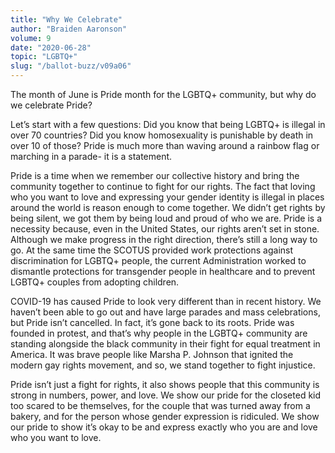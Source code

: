 ```yaml
---
title: "Why We Celebrate"
author: "Braiden Aaronson"
volume: 9
date: "2020-06-28"
topic: "LGBTQ+"
slug: "/ballot-buzz/v09a06"
---
```


The month of June is Pride month for the LGBTQ+ community, but why do we celebrate Pride?

Let’s start with a few questions: Did you know that being LGBTQ+ is illegal in over 70 countries? Did you know
homosexuality is punishable by death in over 10 of those? Pride is much more than waving around a rainbow flag or marching in a parade- it is a statement.

Pride is a time when we remember our collective history and bring the community together to continue to fight for our rights. The fact that loving who you want to love and expressing your gender identity is illegal in places around the world is reason enough to come together. We didn’t get rights by being silent, we got them by being loud and proud of who we are. Pride is a necessity because, even in the United States, our rights aren’t set in stone. Although we make progress in the right direction, there’s still a long way to go. At the same time the SCOTUS provided work protections against discrimination for LGBTQ+ people, the current Administration worked to dismantle protections for transgender people in healthcare and to prevent LGBTQ+ couples from adopting children.

COVID-19 has caused Pride to look very different than in recent history. We haven’t been able to go out and have large parades and mass celebrations, but Pride isn’t cancelled. In fact, it’s gone back to its roots. Pride was founded in protest, and that’s why people in the LGBTQ+ community are standing alongside the black community in their fight for equal treatment in America. It was brave people like Marsha P. Johnson that ignited the modern gay rights movement, and so, we stand together to fight injustice.

Pride isn’t just a fight for rights, it also shows people that this community is strong in numbers, power, and love. We show our pride for the closeted kid too scared to be themselves, for the couple that was turned away from a bakery, and for the person whose gender expression is ridiculed. We show our pride to show it’s okay to be and express exactly who you are and love who you want to love.